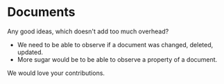 # Documents

Any good ideas, which doesn't add too much overhead?

- We need to be able to observe if a document was changed, deleted, updated.
- More sugar would be to be able to observe a property of a document.

We would love your contributions.